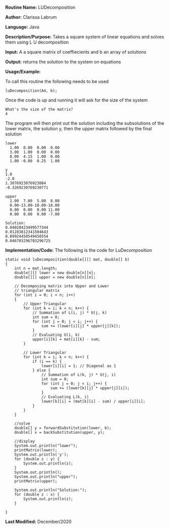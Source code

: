 **Routine Name:** LUDecomposition  

**Author:** Clarissa Labrum

**Language:** Java

**Description/Purpose:** Takes a square system of linear equations and solves them using L U decomposition

**Input:** A a square matrix of coeffiecients and b an array of solutions

**Output:** returns the solution to the system on equations

**Usage/Example:**

To call this routine the following needs to be used

    luDecomposition(A4, b);
    
Once the code is up and running it will ask for the size of the system

    What's the size of the matrix?
    4
    
The program will then print out the solution including the subsolutions of the lower matrix, the solution y, then the upper matrix followed by the final solution

    lower
      1.00  0.00  0.00  0.00
      3.00  1.00  0.00  0.00
      8.00  4.15  1.00  0.00
      1.00 -0.00  0.25  1.00

    y
    1.0
    -2.0
    1.3076923076923084
    -0.3269230769230771

    upper
      1.00  7.00  5.00  8.00
      0.00-13.00-10.00-18.00
      0.00  0.00  8.00 11.00
      0.00  0.00  0.00 -7.00

    Solution:
    0.04028423499577344
    0.01283812341504643
    0.09924450549450554
    0.046703296703296725

**Implementation/Code:** The following is the code for LuDecomposition

    static void luDecomposition(double[][] mat, double[] b)
    {
        int n = mat.length;
        double[][] lower = new double[n][n];
        double[][] upper = new double[n][n];

        // Decomposing matrix into Upper and Lower
        // triangular matrix
        for (int i = 0; i < n; i++)
        {
            // Upper Triangular
            for (int k = i; k < n; k++) {
                // Summation of L(i, j) * U(j, k)
                int sum = 0;
                for (int j = 0; j < i; j++) {
                    sum += (lower[i][j] * upper[j][k]);
                }
                // Evaluating U(i, k)
                upper[i][k] = mat[i][k] - sum;
            }

            // Lower Triangular
            for (int k = i; k < n; k++) {
                if (i == k) {
                    lower[i][i] = 1; // Diagonal as 1
                } else {
                    // Summation of L(k, j) * U(j, i)
                    int sum = 0;
                    for (int j = 0; j < i; j++) {
                        sum += (lower[k][j] * upper[j][i]);
                    }
                    // Evaluating L(k, i)
                    lower[k][i] = (mat[k][i] - sum) / upper[i][i];
                }
            }
        }

        //solve
        double[] y = forwardSubstitution(lower, b);
        double[] x = backSubstitution(upper, y);

        //display
        System.out.println("lower");
        printMatrix(lower);
        System.out.println('y');
        for (double z : y) {
            System.out.println(z);
        }
        System.out.println();
        System.out.println("upper");
        printMatrix(upper);

        System.out.println("Solution:");
        for (double z : x) {
            System.out.println(z);
        }

    }

**Last Modified:** December/2020
